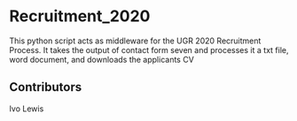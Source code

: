 # Recruitment_2020

This python script acts as middleware for the UGR 2020 Recruitment Process. It takes the output of contact form seven and
processes it a txt file, word document, and downloads the applicants CV

## Contributors

Ivo
Lewis
